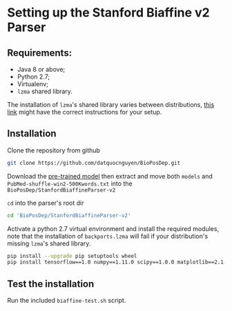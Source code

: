 # Setting up the Stanford Biaffine v2 Parser
## Requirements:
*   Java 8 or above;
*   Python 2.7;
*   Virtualenv;
*   `lzma` shared library.

The installation of `lzma`'s shared library varies between distributions, [this link][lzma-doc] might have the correct instructions for your setup.

## Installation
Clone the repository from github

```zsh
git clone https://github.com/datquocnguyen/BioPosDep.git
```

Download the [pre-trained model][pretrained] then extract and move both `models` and `PubMed-shuffle-win2-500Kwords.txt` into the `BioPosDep/StanfordBiaffineParser-v2`

`cd` into the parser's root dir

```zsh
cd 'BioPosDep/StanfordBiaffineParser-v2'
```

Activate a python 2.7 virtual environment and install the required modules, note that the installation of `backports.lzma` will fail if your distribution's missing `lzma`'s shared library.

```zsh
pip install --upgrade pip setuptools wheel
pip install tensorflow==1.0 numpy==1.11.0 scipy==1.0.0 matplotlib==2.1.2 pip install backports.lzma
```

## Test the installation
Run the included `biaffine-test.sh` script.

[pretrained]:   https://drive.google.com/file/d/18IYSJEV0uwbg468lFXejS0Wyw2_8Pjfa/view?usp=sharing
[lzma-doc]:     https://pypi.org/project/backports.lzma/